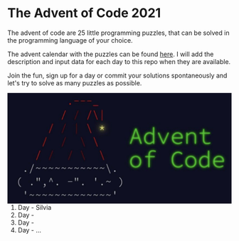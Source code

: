 # The Advent of Code 2021

The advent of code are 25 little programming puzzles, that can be solved in the programming language of your choice.

The advent calendar with the puzzles can be found [here](https://adventofcode.com/2021). I will add the description and input data for each day to this repo when they are available.

Join the fun, sign up for a day or commit your solutions spontaneously and let's try to solve as many puzzles as possible.

<img src="resources/aoc_hat.png"
     style="float: left; margin-right: 10px; width: 700px" />
     

1. Day - Silvia
2. Day - 
3. Day -
4. Day -
...
